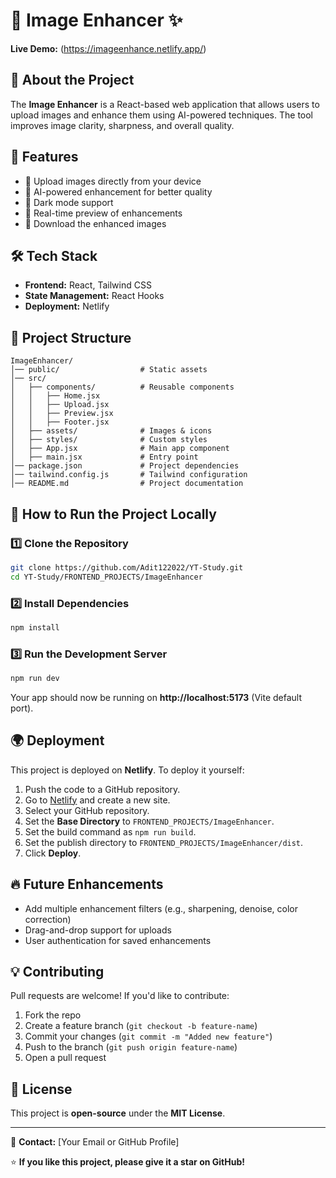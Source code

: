 # 📸 Image Enhancer ✨

**Live Demo:** (https://imageenhance.netlify.app/)

## 📌 About the Project
The **Image Enhancer** is a React-based web application that allows users to upload images and enhance them using AI-powered techniques. The tool improves image clarity, sharpness, and overall quality.

## 🚀 Features
- 📂 Upload images directly from your device
- 🎨 AI-powered enhancement for better quality
- 🌙 Dark mode support
- 🔄 Real-time preview of enhancements
- 💾 Download the enhanced images

## 🛠️ Tech Stack
- **Frontend:** React, Tailwind CSS
- **State Management:** React Hooks
- **Deployment:** Netlify

## 📂 Project Structure
```
ImageEnhancer/
│── public/                  # Static assets
│── src/
│   ├── components/          # Reusable components
│   │   ├── Home.jsx
│   │   ├── Upload.jsx
│   │   ├── Preview.jsx
│   │   ├── Footer.jsx
│   ├── assets/              # Images & icons
│   ├── styles/              # Custom styles
│   ├── App.jsx              # Main app component
│   ├── main.jsx             # Entry point
│── package.json             # Project dependencies
│── tailwind.config.js       # Tailwind configuration
│── README.md                # Project documentation
```

## 🎯 How to Run the Project Locally

### 1️⃣ Clone the Repository
```sh
git clone https://github.com/Adit122022/YT-Study.git
cd YT-Study/FRONTEND_PROJECTS/ImageEnhancer
```

### 2️⃣ Install Dependencies
```sh
npm install
```

### 3️⃣ Run the Development Server
```sh
npm run dev
```
Your app should now be running on **http://localhost:5173** (Vite default port).

## 🌍 Deployment
This project is deployed on **Netlify**. To deploy it yourself:
1. Push the code to a GitHub repository.
2. Go to [Netlify](https://www.netlify.com/) and create a new site.
3. Select your GitHub repository.
4. Set the **Base Directory** to `FRONTEND_PROJECTS/ImageEnhancer`.
5. Set the build command as `npm run build`.
6. Set the publish directory to `FRONTEND_PROJECTS/ImageEnhancer/dist`.
7. Click **Deploy**.

## 🔥 Future Enhancements
- Add multiple enhancement filters (e.g., sharpening, denoise, color correction)
- Drag-and-drop support for uploads
- User authentication for saved enhancements

## 💡 Contributing
Pull requests are welcome! If you'd like to contribute:
1. Fork the repo
2. Create a feature branch (`git checkout -b feature-name`)
3. Commit your changes (`git commit -m "Added new feature"`)
4. Push to the branch (`git push origin feature-name`)
5. Open a pull request

## 📜 License
This project is **open-source** under the **MIT License**.

---
📧 **Contact:** [Your Email or GitHub Profile]

⭐ **If you like this project, please give it a star on GitHub!**
